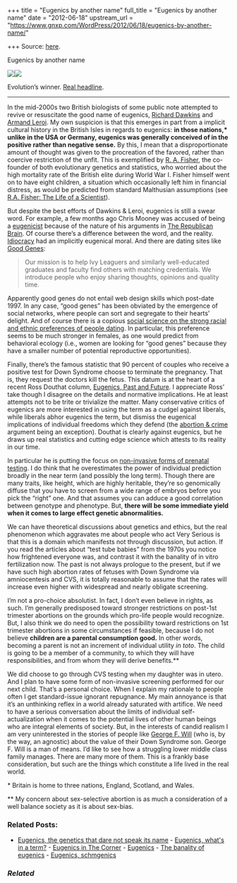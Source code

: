 +++
title = "Eugenics by another name"
full_title = "Eugenics by another name"
date = "2012-06-18"
upstream_url = "https://www.gnxp.com/WordPress/2012/06/18/eugenics-by-another-name/"

+++
Source: [here](https://www.gnxp.com/WordPress/2012/06/18/eugenics-by-another-name/).

Eugenics by another name

[![](https://i0.wp.com/blogs.discovermagazine.com/gnxp/files/2012/06/evolwinner.jpg?resize=526%2C83)![](https://i0.wp.com/blogs.discovermagazine.com/gnxp/files/2012/06/evolwinner.jpg?resize=526%2C83)](https://i0.wp.com/blogs.discovermagazine.com/gnxp/files/2012/06/evolwinner.jpg)

Evolution’s winner. [Real headline](https://usnews.msnbc.msn.com/_news/2012/05/19/11768941-father-of-30-by-11-women-wants-child-support-help-from-the-state?lite).

------------------------------------------------------------------------

In the mid-2000s two British biologists of some public note attempted to revive or resuscitate the good name of eugenics, [Richard Dawkins](https://secularoutpost.infidels.org/2006/11/dawkins-supports-genocide.html) and [Armand Leroi](http://www.nature.com/embor/journal/v7/n12/full/7400860.html). My own suspicion is that this emerges in part from a implicit cultural history in the British Isles in regards to eugenics: **in those nations,\* unlike in the USA or Germany, eugenics was generally conceived of in the positive rather than negative sense.** By this, I mean that a disproportionate amount of thought was given to the procreation of the favored, rather than coercive restriction of the unfit. This is exemplified by [R. A. Fisher](https://en.wikipedia.org/wiki/Ronald_Fisher), the co-founder of both evolutionary genetics and statistics, who worried about the high mortality rate of the British elite during World War I. Fisher himself went on to have eight children, a situation which occasionally left him in financial distress, as would be predicted from standard Malthusian assumptions (see [R.A. Fisher: The Life of a Scientist](https://www.amazon.com/exec/obidos/ASIN/0471093009/geneexpressio-20)).

  
But despite the best efforts of Dawkins & Leroi, eugenics is still a swear word. For example, a few months ago Chris Mooney was accused of being a [eugenicist](http://www.realclearbooks.com/articles/2012/04/26/are_republicans_genetically_inferior_12.html) because of the nature of his arguments in [The Republican Brain](https://www.amazon.com/exec/obidos/ASIN/1118094514//geneexpressio-20). Of course there’s a difference between the word, and the reality. [Idiocracy](https://www.amazon.com/exec/obidos/ASIN/B000NB26NA//geneexpressio-20) had an implicitly eugenical moral. And there are dating sites like [Good Genes](http://www.goodgenes.com/):

> Our mission is to help Ivy Leaguers and similarly well-educated graduates and faculty find others with matching credentials. We introduce people who enjoy sharing thoughts, opinions and quality time.

Apparently good genes do not entail web design skills which post-date 1997. In any case, “good genes” has been obviated by the emergence of social networks, where people can sort and segregate to their hearts’ delight. And of course there is a copious [social science on the strong racial and ethnic preferences of people dating](http://blogs.discovermagazine.com/gnxp/2008/07/why-does-race-matter-for-women/). In particular, this preference seems to be much stronger in females, as one would predict from behavioral ecology (i.e., women are looking for “good genes” because they have a smaller number of potential reproductive opportunities).

Finally, there’s the famous statistic that 90 percent of couples who receive a positive test for Down Syndrome choose to terminate the pregnancy. That is, they request the doctors kill the fetus. This datum is at the heart of a recent Ross Douthat column, [Eugenics, Past and Future](http://www.nytimes.com/2012/06/10/opinion/sunday/douthat-eugenics-past-and-future.html?_r=1&ref=opinion&pagewanted=print). I appreciate Ross’ take though I disagree on the details and normative implications. He at least attempts not to be trite or trivialize the matter. Many conservative critics of eugenics are more interested in using the term as a cudgel against liberals, while liberals abhor eugenics the term, but dismiss the eugenical implications of individual freedoms which they defend (the [abortion & crime](https://en.wikipedia.org/wiki/The_Impact_of_Legalized_Abortion_on_Crime) argument being an exception). Douthat is clearly against eugenics, but he draws up real statistics and cutting edge science which attests to its reality in our time.

In particular he is putting the focus on [non-invasive forms of prenatal testing](http://onlinelibrary.wiley.com/doi/10.1002/uog.11083/abstract). I do think that he overestimates the power of individual prediction broadly in the near term (and possibly the long term). Though there are many traits, like height, which are highly heritable, they’re so genomically diffuse that you have to screen from a wide range of embryos before you pick the “right” one. And that assumes you can adduce a good correlation between genotype and phenotype. But, **there will be some immediate yield when it comes to large effect genetic abnormalities.**

We can have theoretical discussions about genetics and ethics, but the real phenomenon which aggravates me about people who act Very Serious is that this is a domain which manifests not through discussion, but action. If you read the articles about “test tube babies” from the 1970s you notice how frightened everyone was, and contrast it with the banality of in vitro fertilization now. The past is not always prologue to the present, but if we have such high abortion rates of fetuses with Down Syndrome via amniocentesis and CVS, it is totally reasonable to assume that the rates will increase even higher with widespread and nearly obligate screening.

I’m not a pro-choice absolutist. In fact, I don’t even believe in rights, as such. I’m generally predisposed toward stronger restrictions on post-1st trimester abortions on the grounds which pro-life people would recognize. But, I also think we do need to open the possibility toward restrictions on 1st trimester abortions in some circumstances if feasible, because I do not believe **children are a parental consumption good.** In other words, becoming a parent is not an increment of individual utility *in toto*. The child is going to be a member of a community, to which they will have responsibilities, and from whom they will derive benefits.\*\*

We did choose to go through CVS testing when my daughter was in utero. And I plan to have some form of non-invasive screening performed for our next child. That’s a personal choice. When I explain my rationale to people often I get standard-issue ignorant repugnance. My main annoyance is that it’s an unthinking reflex in a world already saturated with artifice. We need to have a serious conversation about the limits of individual self-actualization when it comes to the potential lives of other human beings who are integral elements of society. But, in the interests of candid realism I am very uninterested in the stories of people like [George F. Will](http://www.washingtonpost.com/opinions/jon-will-40-years-and-going-with-down-syndrome/2012/05/02/gIQAdGiNxT_story.html) (who is, by the way, an agnostic) about the value of their Down Syndrome son. George F. Will is a man of means. I’d like to see how a struggling lower middle class family manages. There are many more of them. This is a frankly base consideration, but such are the things which constitute a life lived in the real world.

\* Britain is home to three nations, England, Scotland, and Wales.

\*\* My concern about sex-selective abortion is as much a consideration of a well balance society as it is about sex-bias.

### Related Posts:

- [Eugenics, the genetics that dare not speak its
  name](https://www.gnxp.com/WordPress/2006/11/27/eugenics-the-genetics-that-dare-not-speak-its-name/) - [Eugenics, what's in a
  term?](https://www.gnxp.com/WordPress/2007/07/30/eugenics-what-s-in-a-term/) - [Eugenics in The
  Corner](https://www.gnxp.com/WordPress/2007/01/04/eugenics-in-the-corner/) - [Eugenics](https://www.gnxp.com/WordPress/2006/10/31/eugenics/) - [The banality of
  eugenics](https://www.gnxp.com/WordPress/2006/12/06/the-banality-of-eugenics/) - [Eugenics,
  schmgenics](https://www.gnxp.com/WordPress/2007/07/31/eugenics-schmgenics/)

### *Related*

[](https://www.addtoany.com/add_to/facebook?linkurl=https%3A%2F%2Fwww.gnxp.com%2FWordPress%2F2012%2F06%2F18%2Feugenics-by-another-name%2F&linkname=Eugenics%20by%20another%20name "Facebook")[](https://www.addtoany.com/add_to/twitter?linkurl=https%3A%2F%2Fwww.gnxp.com%2FWordPress%2F2012%2F06%2F18%2Feugenics-by-another-name%2F&linkname=Eugenics%20by%20another%20name "Twitter")[](https://www.addtoany.com/add_to/email?linkurl=https%3A%2F%2Fwww.gnxp.com%2FWordPress%2F2012%2F06%2F18%2Feugenics-by-another-name%2F&linkname=Eugenics%20by%20another%20name "Email")[](https://www.addtoany.com/share)
